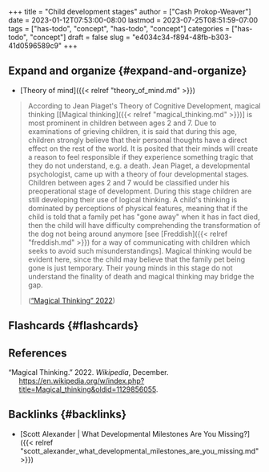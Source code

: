 +++
title = "Child development stages"
author = ["Cash Prokop-Weaver"]
date = 2023-01-12T07:53:00-08:00
lastmod = 2023-07-25T08:51:59-07:00
tags = ["has-todo", "concept", "has-todo", "concept"]
categories = ["has-todo", "concept"]
draft = false
slug = "e4034c34-f894-48fb-b303-41d0596589c9"
+++

## Expand and organize {#expand-and-organize}

-   [Theory of mind]({{< relref "theory_of_mind.md" >}})

> According to Jean Piaget's Theory of Cognitive Development, magical thinking [[Magical thinking]({{< relref "magical_thinking.md" >}})] is most prominent in children between ages 2 and 7. Due to examinations of grieving children, it is said that during this age, children strongly believe that their personal thoughts have a direct effect on the rest of the world. It is posited that their minds will create a reason to feel responsible if they experience something tragic that they do not understand, e.g. a death. Jean Piaget, a developmental psychologist, came up with a theory of four developmental stages. Children between ages 2 and 7 would be classified under his preoperational stage of development. During this stage children are still developing their use of logical thinking. A child's thinking is dominated by perceptions of physical features, meaning that if the child is told that a family pet has "gone away" when it has in fact died, then the child will have difficulty comprehending the transformation of the dog not being around anymore [see [Freddish]({{< relref "freddish.md" >}}) for a way of communicating with children which seeks to avoid such misunderstandings]. Magical thinking would be evident here, since the child may believe that the family pet being gone is just temporary. Their young minds in this stage do not understand the finality of death and magical thinking may bridge the gap.
>
> (<a href="#citeproc_bib_item_1">“Magical Thinking” 2022</a>)


## Flashcards {#flashcards}

## References

<style>.csl-entry{text-indent: -1.5em; margin-left: 1.5em;}</style><div class="csl-bib-body">
  <div class="csl-entry"><a id="citeproc_bib_item_1"></a>“Magical Thinking.” 2022. <i>Wikipedia</i>, December. <a href="https://en.wikipedia.org/w/index.php?title=Magical_thinking&oldid=1129856055">https://en.wikipedia.org/w/index.php?title=Magical_thinking&#38;oldid=1129856055</a>.</div>
</div>


## Backlinks {#backlinks}

-   [Scott Alexander | What Developmental Milestones Are You Missing?]({{< relref "scott_alexander_what_developmental_milestones_are_you_missing.md" >}})
